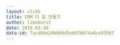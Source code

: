 ```yaml
---
layout: slide
title: CRM 더 잘 만들기
author: limeburst
date: 2018-03-30
data-id: 7acd8de24b9d4d5eb970d74a0ce93567
---
```

